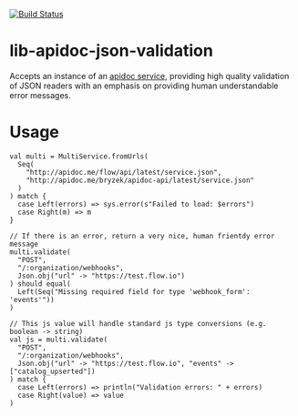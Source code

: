 [![Build Status](https://travis-ci.org/flowcommerce/lib-apidoc-json-validation.svg?branch=master)](https://travis-ci.org/flowcommerce/lib-apidoc-json-validation)

# lib-apidoc-json-validation

Accepts an instance of an [apidoc
service](http://apidoc.me/bryzek/apidoc-spec/latest), providing high
quality validation of JSON readers with an emphasis on providing human
understandable error messages.

# Usage

```
val multi = MultiService.fromUrls(
  Seq(
    "http://apidoc.me/flow/api/latest/service.json",
    "http://apidoc.me/bryzek/apidoc-api/latest/service.json"
  )
) match {
  case Left(errors) => sys.error(s"Failed to load: $errors")
  case Right(m) => m
}

// If there is an error, return a very nice, human frientdy error message
multi.validate(
  "POST",
  "/:organization/webhooks",
  Json.obj("url" -> "https://test.flow.io")
) should equal(
  Left(Seq("Missing required field for type 'webhook_form': 'events'"))
)

// This js value will handle standard js type conversions (e.g. boolean -> string)
val js = multi.validate(
  "POST",
  "/:organization/webhooks",
  Json.obj("url" -> "https://test.flow.io", "events" -> ["catalog_upserted"])
) match {
  case Left(errors) => println("Validation errors: " + errors)
  case Right(value) => value
)
```